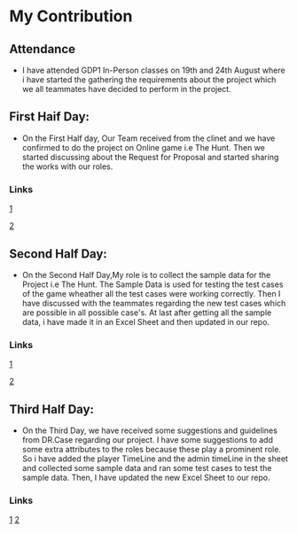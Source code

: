 # My Contribution

## Attendance
- I have attended GDP1 In-Person classes on 19th and 24th August where i have started the gathering the requirements about the project which we all teammates have decided to perform in the project.

## First Haif Day:
- On the First Half day, Our Team received from the clinet and we have confirmed to do the project on Online game i.e The Hunt.
  Then we started discussing about the Request for Proposal and started sharing the works with our roles.
  
### Links 
[1](https://github.com/Dixith1196/THE-HUNT/commit/165dba0f117a476d54998c65abde1eaf18389b59)

[2](https://github.com/Dixith1196/THE-HUNT/commit/31871d1edb10636c54289157290d5edeba0dfe8a)

## Second Half Day:
- On the Second Half Day,My role is to collect the sample data for the Project i.e The Hunt.
  The Sample Data is used for testing the test cases of the game wheather all the test cases were working correctly. 
  Then I have discussed with the teammates regarding the new test cases which are possible in all possible case's.
  At last after getting all the sample data, i have made it in an Excel Sheet and then updated in our repo.
 
### Links
[1](https://github.com/Dixith1196/THE-HUNT/commit/46bdf1078617d9b969e6c41c1aaa46663eaece2b)

[2](https://github.com/Dixith1196/THE-HUNT/commit/24e1901515572fd208bee5970178fcbfe4c9fd7f)

## Third Half Day:
- On the Third Day, we have received some suggestions and guidelines from DR.Case regarding our project. 
 I have some suggestions to add some extra attributes to the roles because these play a prominent role. 
 So i have added the player TimeLine and the admin timeLine in the sheet and collected some sample data and ran some test cases to test the sample data.
 Then, I have updated the new Excel Sheet to our repo.
 
### Links
[1](https://github.com/Dixith1196/THE-HUNT/commit/d0663db2b6dfb5ca74207f12f87930fdfa5cab5b)
[2](https://github.com/Dixith1196/THE-HUNT/commit/90a2639601a0ecea5a20db22bffa4168bb7858d2)


